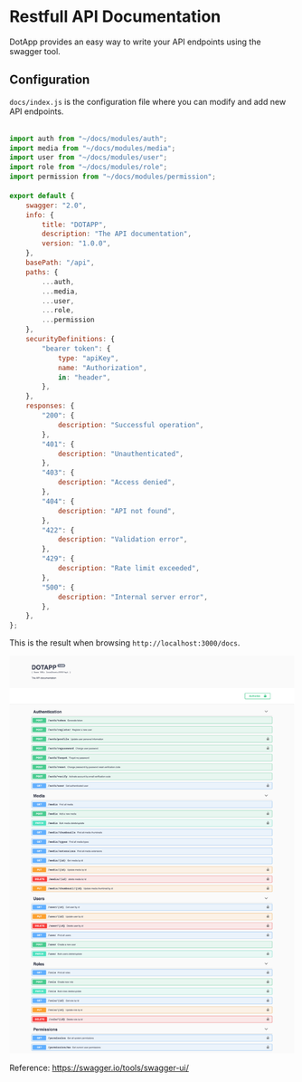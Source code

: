 # Restfull API Documentation

DotApp provides an easy way to write your API endpoints using the swagger tool.

## Configuration

`docs/index.js` is the configuration file where you can modify and add new API endpoints.


``` javascript

import auth from "~/docs/modules/auth";
import media from "~/docs/modules/media";
import user from "~/docs/modules/user";
import role from "~/docs/modules/role";
import permission from "~/docs/modules/permission";

export default {
    swagger: "2.0",
    info: {
        title: "DOTAPP",
        description: "The API documentation",
        version: "1.0.0",
    },
    basePath: "/api",
    paths: {
        ...auth,
        ...media,
        ...user,
        ...role,
        ...permission
    },
    securityDefinitions: {
        "bearer token": {
            type: "apiKey",
            name: "Authorization",
            in: "header",
        },
    },
    responses: {
        "200": {
            description: "Successful operation",
        },
        "401": {
            description: "Unauthenticated",
        },
        "403": {
            description: "Access denied",
        },
        "404": {
            description: "API not found",
        },
        "422": {
            description: "Validation error",
        },
        "429": {
            description: "Rate limit exceeded",
        },
        "500": {
            description: "Internal server error",
        },
    },
};
```
This is the result when browsing `http://localhost:3000/docs`.

![docs](/manual/images/docs.png)


Reference: https://swagger.io/tools/swagger-ui/
